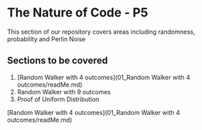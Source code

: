 # The Nature of Code - P5

This section of our repository covers areas including randomness, probablilty and Perlin Noise

## Sections to be covered
1. [Random Walker with 4 outcomes](01_Random Walker with 4 outcomes/readMe.md)
2. Random Walker with 9 outcomes
3. Proof of Uniform Distribution

[Random Walker with 4 outcomes](01_Random Walker with 4 outcomes/readMe.md)
